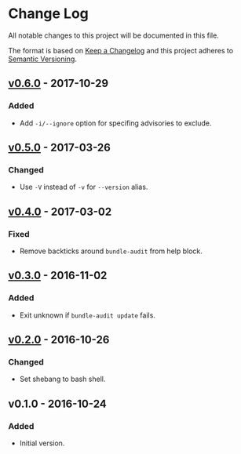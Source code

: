 # Change Log

All notable changes to this project will be documented in this file.

The format is based on [Keep a Changelog](http://keepachangelog.com/) and this project adheres to [Semantic Versioning](http://semver.org/).

## [v0.6.0] - 2017-10-29

### Added

* Add `-i/--ignore` option for specifing advisories to exclude.

## [v0.5.0] - 2017-03-26

### Changed

* Use `-V` instead of `-v` for `--version` alias.

## [v0.4.0] - 2017-03-02

### Fixed

* Remove backticks around `bundle-audit` from help block.

## [v0.3.0] - 2016-11-02

### Added

* Exit unknown if `bundle-audit update` fails.

## [v0.2.0] - 2016-10-26

### Changed

* Set shebang to bash shell.

## v0.1.0 - 2016-10-24

### Added

* Initial version.

[Unreleased]: https://github.com/tommarshall/nagios-check-bundle-audit/compare/v0.6.0...HEAD
[v0.6.0]: https://github.com/tommarshall/nagios-check-bundle-audit/compare/v0.5.0...v0.6.0
[v0.5.0]: https://github.com/tommarshall/nagios-check-bundle-audit/compare/v0.4.0...v0.5.0
[v0.4.0]: https://github.com/tommarshall/nagios-check-bundle-audit/compare/v0.3.0...v0.4.0
[v0.3.0]: https://github.com/tommarshall/nagios-check-bundle-audit/compare/v0.2.0...v0.3.0
[v0.2.0]: https://github.com/tommarshall/nagios-check-bundle-audit/compare/v0.1.0...v0.2.0
